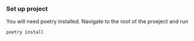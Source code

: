 ### Set up project
You will need poetry installed. Navigate to the root of the proeject and run
```bash
poetry install
```

